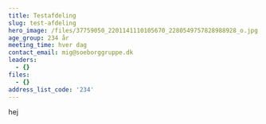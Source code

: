 ```yaml
---
title: Testafdeling
slug: test-afdeling
hero_image: /files/37759050_2201141110105670_2280549757828988928_o.jpg
age_group: 234 år
meeting_time: hver dag
contact_email: mig@soeborggruppe.dk
leaders:
  - {}
files:
  - {}
address_list_code: '234'
---
```

hej

